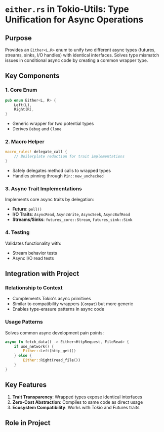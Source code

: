# `either.rs` in Tokio-Utils: Type Unification for Async Operations

## Purpose
Provides an `Either<L,R>` enum to unify two different async types (futures, streams, sinks, I/O handles) with identical interfaces. Solves type mismatch issues in conditional async code by creating a common wrapper type.

## Key Components

### 1. Core Enum
```rust
pub enum Either<L, R> {
    Left(L),
    Right(R),
}
```
- Generic wrapper for two potential types
- Derives `Debug` and `Clone`

### 2. Macro Helper
```rust
macro_rules! delegate_call {
    // Boilerplate reduction for trait implementations
}
```
- Safely delegates method calls to wrapped types
- Handles pinning through `Pin::new_unchecked`

### 3. Async Trait Implementations
Implements core async traits by delegation:
- **Future**: `poll()`
- **I/O Traits**: `AsyncRead`, `AsyncWrite`, `AsyncSeek`, `AsyncBufRead`
- **Streams/Sinks**: `futures_core::Stream`, `futures_sink::Sink`

### 4. Testing
Validates functionality with:
- Stream behavior tests
- Async I/O read tests

## Integration with Project

### Relationship to Context
- Complements Tokio's async primitives
- Similar to compatibility wrappers (`Compat`) but more generic
- Enables type-erasure patterns in async code

### Usage Patterns
Solves common async development pain points:
```rust
async fn fetch_data() -> Either<HttpRequest, FileRead> {
    if use_network() {
        Either::Left(http_get())
    } else {
        Either::Right(read_file())
    }
}
```

## Key Features
1. **Trait Transparency**: Wrapped types expose identical interfaces
2. **Zero-Cost Abstraction**: Compiles to same code as direct usage
3. **Ecosystem Compatibility**: Works with Tokio and Futures traits

## Role in Project